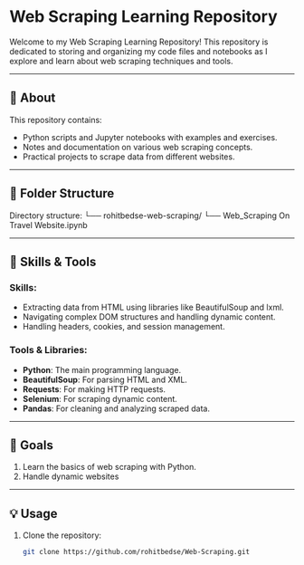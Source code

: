 # Web Scraping Learning Repository

Welcome to my Web Scraping Learning Repository! This repository is dedicated to storing and organizing my code files and notebooks as I explore and learn about web scraping techniques and tools.

---

## 📖 About
This repository contains:
- Python scripts and Jupyter notebooks with examples and exercises.
- Notes and documentation on various web scraping concepts.
- Practical projects to scrape data from different websites.

---

## 📂 Folder Structure

Directory structure:
└── rohitbedse-web-scraping/
    └── Web_Scraping On Travel  Website.ipynb

---

## 🚀 Skills & Tools
### Skills:
- Extracting data from HTML using libraries like BeautifulSoup and lxml.
- Navigating complex DOM structures and handling dynamic content.
- Handling headers, cookies, and session management.

### Tools & Libraries:
- **Python**: The main programming language.
- **BeautifulSoup**: For parsing HTML and XML.
- **Requests**: For making HTTP requests.
- **Selenium**: For scraping dynamic content.
- **Pandas**: For cleaning and analyzing scraped data.

---

## 📌 Goals
1. Learn the basics of web scraping with Python.
2. Handle dynamic websites
---
## 💡 Usage
1. Clone the repository:
   ```bash
   git clone https://github.com/rohitbedse/Web-Scraping.git
